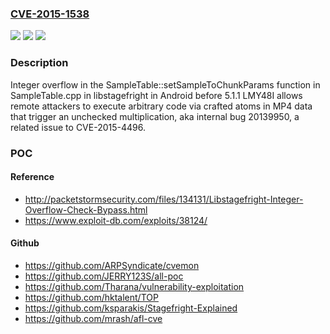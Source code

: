 ### [CVE-2015-1538](https://cve.mitre.org/cgi-bin/cvename.cgi?name=CVE-2015-1538)
![](https://img.shields.io/static/v1?label=Product&message=n%2Fa&color=blue)
![](https://img.shields.io/static/v1?label=Version&message=n%2Fa&color=blue)
![](https://img.shields.io/static/v1?label=Vulnerability&message=n%2Fa&color=brighgreen)

### Description

Integer overflow in the SampleTable::setSampleToChunkParams function in SampleTable.cpp in libstagefright in Android before 5.1.1 LMY48I allows remote attackers to execute arbitrary code via crafted atoms in MP4 data that trigger an unchecked multiplication, aka internal bug 20139950, a related issue to CVE-2015-4496.

### POC

#### Reference
- http://packetstormsecurity.com/files/134131/Libstagefright-Integer-Overflow-Check-Bypass.html
- https://www.exploit-db.com/exploits/38124/

#### Github
- https://github.com/ARPSyndicate/cvemon
- https://github.com/JERRY123S/all-poc
- https://github.com/Tharana/vulnerability-exploitation
- https://github.com/hktalent/TOP
- https://github.com/ksparakis/Stagefright-Explained
- https://github.com/mrash/afl-cve

